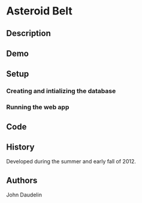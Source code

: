 # Asteroid Belt

## Description

## Demo

## Setup

### Creating and intializing the database

### Running the web app

## Code

## History

Developed during the summer and early fall of 2012.

## Authors

John Daudelin